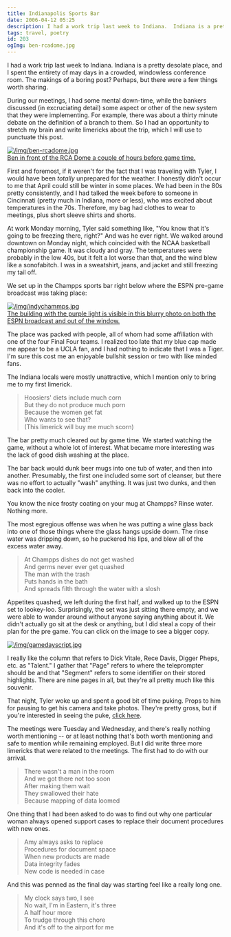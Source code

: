 ```yaml
---
title: Indianapolis Sports Bar
date: 2006-04-12 05:25
description: I had a work trip last week to Indiana.  Indiana is a pretty desolate place, and I spent the entirety of may days in a crowded, windowless conference room.  The makings of a boring post?  Perhaps, but there were a few things worth sharing.
tags: travel, poetry
id: 203
ogImg: ben-rcadome.jpg
---
```

I had a work trip last week to Indiana.  Indiana is a pretty desolate place, and I spent the entirety of may days in a crowded, windowless conference room.  The makings of a boring post?  Perhaps, but there were a few things worth sharing.

During our meetings, I had some mental down-time, while the bankers discussed (in excruciating detail) some aspect or other of the new system that they were implementing.  For example, there was about a thirty minute debate on the definition of a branch to them.  So I had an opportunity to stretch my brain and write limericks about the trip, which I will use to punctuate this post.

<a class="lightview alignright" href="/img/ben-rcadome.jpg" data-lightview-caption="Ben in front of the RCA Dome a couple of hours before game time." data-lightview-group="group1" style="width:350px;"><img src="/img/ben-rcadome.jpg" alt="/img/ben-rcadome.jpg"><br><span class="caption">Ben in front of the RCA Dome a couple of hours before game time.</span></a>

First and foremost, if it weren't for the fact that I was traveling with Tyler, I would have been *totally* unprepared for the weather.  I honestly didn't occur to me that April could still be winter in some places.  We had been in the 80s pretty consistently, and I had talked the week before to someone in Cincinnati (pretty much in Indiana, more or less), who was excited about temperatures in the 70s.  Therefore, my bag had clothes to wear to meetings, plus short sleeve shirts and shorts.

At work Monday morning, Tyler said something like, "You know that it's going to be freezing there, right?"  And was he ever right.  We walked around downtown on Monday night, which coincided with the NCAA basketball championship game.  It was cloudy and gray.  The temperatures were probably in the low 40s, but it felt a lot worse than that, and the wind blew like a sonofabitch.  I was in a sweatshirt, jeans, and jacket and still freezing my tail off.

We set up in the Champps sports bar right below where the ESPN pre-game broadcast was taking place:

<a class="lightview alignright" href="/img/indychammps.jpg" data-lightview-caption="The building with the purple light is visible in this blurry photo on both the ESPN broadcast and out of the window." data-lightview-group="group1" style="width:350px;"><img src="/img/indychammps.jpg" alt="/img/indychammps.jpg"><br><span class="caption">The building with the purple light is visible in this blurry photo on both the ESPN broadcast and out of the window.</span></a>

The place was packed with people, all of whom had some affiliation with one of the four Final Four teams.  I realized too late that my blue cap made me appear to be a UCLA fan, and I had nothing to indicate that I was a Tiger.  I'm sure this cost me an enjoyable bullshit session or two with like minded fans.

The Indiana locals were mostly unattractive, which I mention only to bring me to my first limerick.</td></tr>

<blockquote>Hoosiers' diets include much corn<br>
But they do not produce much porn<br>
Because the women get fat<br>
Who wants to see that?<br>
(This limerick will buy me much scorn)</blockquote>

The bar pretty much cleared out by game time.  We started watching the game, without a whole lot of interest.  What became more interesting was the lack of good dish washing at the place.

The bar back would dunk beer mugs into one tub of water, and then into another.  Presumably, the first one included some sort of cleanser, but there was no effort to actually "wash" anything.  It was just two dunks, and then back into the cooler.

You know the nice frosty coating on your mug at Champps?  Rinse water.  Nothing more.

The most egregious offense was when he was putting a wine glass back into one of those things where the glass hangs upside down.  The rinse water was dripping down, so he puckered his lips, and blew all of the excess water away.

<blockquote>At Champps dishes do not get washed<br>
And germs never ever get quashed<br>
The man with the trash<br>
Puts hands in the bath<br>
And spreads filth through the water with a slosh</blockquote>

Appetites quashed, we left during the first half, and walked up to the ESPN set to lookey-loo.  Surprisingly, the set was just sitting there empty, and we were able to wander around without anyone saying anything about it.  We didn't actually go sit at the desk or anything, but I did steal a copy of their plan for the pre game.  You can click on the image to see a bigger copy.

<a class="lightview centered" href="/img/gamedayscript.jpg" data-lightview-caption="" data-lightview-group="group1"><img src="/img/gamedayscript.jpg" alt="/img/gamedayscript.jpg"><br><span class="caption"></span></a>

I really like the column that refers to Dick Vitale, Rece Davis, Digger Pheps, etc. as "Talent."  I gather that "Page" refers to where the teleprompter should be and that "Segment" refers to some identifier on their stored highlights.  There are nine pages in all, but they're all pretty much like this souvenir.

That night, Tyler woke up and spent a good bit of time puking.  Props to him for pausing to get his camera and take photos.  They're pretty gross, but if you're interested in seeing the puke, <a href="#" onclick="window.open('/img/tylerspuke.jpg');">click here</a>.

The meetings were Tuesday and Wednesday, and there's really nothing worth mentioning -- or at least nothing that's both worth mentioning and safe to mention while remaining employed.  But I did write three more limericks that were related to the meetings.  The first had to do with our arrival.</td></tr>

<blockquote>There wasn't a man in the room<br>
And we got there not too soon<br>
After making them wait<br>
They swallowed their hate<br>
Because mapping of data loomed</blockquote>

One thing that I had been asked to do was to find out why one particular woman always opened support cases to replace their document procedures with new ones.

<blockquote>Amy always asks to replace<br>
Procedures for document space<br>
When new products are made<br>
Data integrity fades<br>
New code is needed in case</blockquote>

And this was penned as the final day was starting feel like a really long one.

<blockquote>My clock says two, I see<br>
No wait, I'm in Eastern, it's three<br>
A half hour more<br>
To trudge through this chore<br>
And it's off to the airport for me</blockquote>


